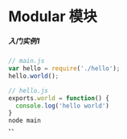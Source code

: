# Modular 模块

##### 入门实例1

```js
// main.js
var hello = require('./hello');
hello.world();

// hello.js
exports.world = function() {
  console.log('hello world')
}
node main
、、 
```